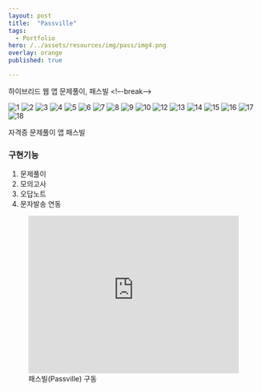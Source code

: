 ```yaml
---
layout: post
title:  "Passville"
tags:
  - Portfolio
hero: /../assets/resources/img/pass/img4.png
overlay: orange
published: true

---
```

하이브리드 웹 앱 문제풀이, 패스빌
<!–-break-–>

<div class="container">
	<div id="slides">
		<img src="/../assets/resources/img/pass/img.png" alt="1">
		<img src="/../assets/resources/img/pass/img2.png" alt="2">
		<img src="/../assets/resources/img/pass/img3.png" alt="3">
		<img src="/../assets/resources/img/pass/img4.png" alt="4">
		<img src="/../assets/resources/img/pass/img5.png" alt="5">
		<img src="/../assets/resources/img/pass/img6.png" alt="6">
		<img src="/../assets/resources/img/pass/img7.png" alt="7">
		<img src="/../assets/resources/img/pass/img8.png" alt="8">
		<img src="/../assets/resources/img/pass/img9.png" alt="9">
		<img src="/../assets/resources/img/pass/img10.png" alt="10">
		<img src="/../assets/resources/img/pass/img12.png" alt="12">
		<img src="/../assets/resources/img/pass/img13.png" alt="13">
		<img src="/../assets/resources/img/pass/img14.png" alt="14">
		<img src="/../assets/resources/img/pass/img15.png" alt="15">
		<img src="/../assets/resources/img/pass/img16.png" alt="16">
		<img src="/../assets/resources/img/pass/img17.png" alt="17">
		<img src="/../assets/resources/img/pass/img18.png" alt="18">
	</div>
</div>

<script src="https://code.jquery.com/jquery-1.9.1.min.js"></script>
<script src="/../assets/resources/lib/slider/js/jquery.slides.min.js"></script>
<script>
	$(function() {
		$('#slides').slidesjs({
        width: 940,
        height: 528,
        play: {
        		active: true,
          		auto: true,
          		interval: 1000,
          		swap: true
        	}
      	});
    });
</script>

자격증 문제풀이 앱 패스빌 

<h3>구현기능</h3>
<ol>
  <li>문제풀이</li>
  <li>모의고사</li>
  <li>오답노트</li>
  <li>문자발송 연동</li>
</ol>

<figure>
	<iframe width="420" height="315" src="https://www.youtube.com/embed/x79gUNFlBBE" frameborder="0" allowfullscreen></iframe>
 	<figcaption>패스빌(Passville) 구동</figcaption>   
</figure>
